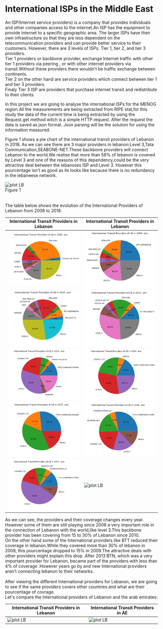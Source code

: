 # International ISPs in the Middle East

An ISP(Internet service providers) is a company that provides individuals and other companies access to the internet.An ISP has the equipment to provide internet to a specific geographic area. The larger ISPs have their own infrastructure so that they are less dependent on the telecommunication providers and can provide better service to their customers. However, there are 3 levels of ISPs. Tier 1, tier 2, and tier 3 providers.<br />
Tier 1 providers or backbone provider, exchange Internet traffic with other tier 1 providers via peering , or with other internet providers via transit.Without these providers there wouldn't be traffic exchange between continents.<br />
Tier 2 on the other hand are service providers which connect between tier 1 and tier 3 providers.<br />
Finaly Tier 3 ISP are providers that purchase internet transit and redistribute to their clients.<br />

In this project we are going to analyse the international ISPs for the MENOG region.All the measurements are being extracted from RIPE stat,for this study the data of the current time is being extracted by using the Request.get method witch is a simple HTTP request.
After the request the data is saved as json format. Json parsing will be the solution for using the information measured.<br />

Figure 1 shows a pie chart of the international transit providers of Lebanon in 2018. As we can see there are 3 major providers in lebanon:Level 3,Tata Communication,SEABONE-NET.These backbone providers will connect Lebanon to the world.We realise that more than 58% of lebanon is covered by Level 3 and one of the reasons of this dependency,could be the very attractive deal between the lebansses ISP and Level 3. However this pourcentage isn't as good as its looks like because there is no redundancy in the lebaneese network.

 ![plot LB](https://raw.githubusercontent.com/samerlahoud/internet-ecosystem-evolution-esib/master/3-regional-isp/Graphs/LB/LB.png) <br />
Figure 1<br />
<br />
<br />
The table below shows the evolution of the International Providers of Lebanon from 2008 to 2018.<br />


| International Transit Providers in Lebanon | International Transit Providers in Lebanon |
| ------------- | ------------- |
| ![plot LB](https://raw.githubusercontent.com/samerlahoud/internet-ecosystem-evolution-esib/master/3-regional-isp/Graphs/LB/LB_2008.png)  | ![plot LB](https://raw.githubusercontent.com/samerlahoud/internet-ecosystem-evolution-esib/master/3-regional-isp/Graphs/LB/LB_2009.png) |
| ![plot LB](https://raw.githubusercontent.com/samerlahoud/internet-ecosystem-evolution-esib/master/3-regional-isp/Graphs/LB/LB_2010.png)  | ![plot LB](https://raw.githubusercontent.com/samerlahoud/internet-ecosystem-evolution-esib/master/3-regional-isp/Graphs/LB/LB_2011.png) |
| ![plot LB](https://raw.githubusercontent.com/samerlahoud/internet-ecosystem-evolution-esib/master/3-regional-isp/Graphs/LB/LB_2013.png)  | ![plot LB](https://raw.githubusercontent.com/samerlahoud/internet-ecosystem-evolution-esib/master/3-regional-isp/Graphs/LB/LB_2014.png) |
| ![plot LB](https://raw.githubusercontent.com/samerlahoud/internet-ecosystem-evolution-esib/master/3-regional-isp/Graphs/LB/LB_2015.png)  | ![plot LB](https://raw.githubusercontent.com/samerlahoud/internet-ecosystem-evolution-esib/master/3-regional-isp/Graphs/LB/LB_2016.png) |
| ![plot LB](https://raw.githubusercontent.com/samerlahoud/internet-ecosystem-evolution-esib/master/3-regional-isp/Graphs/LB/LB_2017.png)  | ![plot LB](https://raw.githubusercontent.com/samerlahoud/internet-ecosystem-evolution-esib/master/3-regional-isp/Graphs/LB/LB.png)  |

As we can see, the providers and their coverage changes every year. However some of them are still playing since 2008 a very important role in the connection of Lebanon with the world,like level 3.This backbone provider has been covering from 15 to 30% of Lebanon since 2010. <br />
On the other hand some of the International providers like BTT reduced their coverage in lebanon.While they covered more than 30% of lebanon in 2008, this pourcentage  dropped to 15%  in 2009.The attractive deals with other providers might explain this drop .After 2013 BTN, which was a very important provider for Lebanon, became part of the providers with less than 4% of coverage .However years go by and new International providers aren't connecting lebanon to their networks.<br />
<br />
After viewing the different International providers for Lebanon, we are going to see if the same providers covers other countries and what are their pourcentage of covrage.<br />
Let's compare the International providers of Lebanon and the arab emirates:<br />

| International Transit Providers in Lebanon | International Transit Providers in AE |
| ------------- | ------------- |
| ![plot LB](https://raw.githubusercontent.com/samerlahoud/internet-ecosystem-evolution-esib/master/3-regional-isp/Graphs/LB/LB.png) | ![plot LB](https://raw.githubusercontent.com/samerlahoud/internet-ecosystem-evolution-esib/master/3-regional-isp/Graphs/AE/AE.png) |







